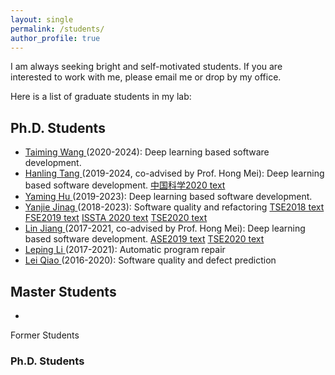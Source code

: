 ```yaml
---
layout: single
permalink: /students/
author_profile: true
---
```

I am always seeking bright and self-motivated students. If you are interested to work with me, please email me or drop by my office.

Here is a list of graduate students in my lab:

## Ph.D. Students

* [Taiming Wang ](#) (2020-2024): Deep learning based software development.
* [Hanling Tang ](#) (2019-2024, co-advised by Prof. Hong Mei): Deep learning based software development.  <a href="https://rdcu.be/b6ln4 ">中国科学2020 text</a>
* [Yaming Hu ](#) (2019-2023): Deep learning based software development.
* [Yanjie Jinag ](#) (2018-2023): Software quality and refactoring  <a href="https://ieeexplore.ieee.org/document/8454758">TSE2018 text</a>  <a href="https://dl.acm.org/doi/abs/10.1145/3338906.3338929">FSE2019 text</a>  <a href="https://dl.acm.org/doi/10.1145/3395363.3397355">ISSTA 2020 text</a>  <a href="https://ieeexplore.ieee.org/document/9096573">TSE2020 text</a> 
* [Lin Jiang ](#) (2017-2021, co-advised by Prof. Hong Mei): Deep learning based software development.   <a href="https://ieeexplore.ieee.org/document/8952208">ASE2019 text</a>   <a href="https://ieeexplore.ieee.org/document/9171589">TSE2020 text</a> 
* [Leping Li ](#) (2017-2021): Automatic program repair
* [Lei Qiao ](#) (2016-2020): Software quality and defect prediction

## Master Students

* []()

Former Students
### Ph.D. Students


